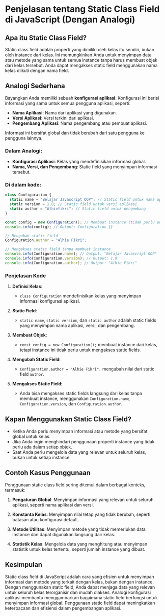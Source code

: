 # Penjelasan tentang Static Class Field di JavaScript (Dengan Analogi)

## Apa itu Static Class Field?

Static class field adalah properti yang dimiliki oleh kelas itu sendiri, bukan oleh instance dari kelas. Ini memungkinkan Anda untuk menyimpan data atau metode yang sama untuk semua instance tanpa harus membuat objek dari kelas tersebut. Anda dapat mengakses static field menggunakan nama kelas diikuti dengan nama field.

## Analogi Sederhana

Bayangkan Anda memiliki sebuah **konfigurasi aplikasi**. Konfigurasi ini berisi informasi yang sama untuk semua pengguna aplikasi, seperti:

- **Nama Aplikasi**: Nama dari aplikasi yang digunakan.
- **Versi Aplikasi**: Versi terkini dari aplikasi.
- **Pengembang Aplikasi**: Nama pengembang atau pembuat aplikasi.

Informasi ini bersifat global dan tidak berubah dari satu pengguna ke pengguna lainnya.

### Dalam Analogi:

- **Konfigurasi Aplikasi**: Kelas yang mendefinisikan informasi global.
- **Nama, Versi, dan Pengembang**: Static field yang menyimpan informasi tersebut.

### Di dalam kode:

```javascript
class Configuration {
  static name = "Belajar Javascript OOP"; // Static field untuk nama aplikasi
  static version = 1.0; // Static field untuk versi aplikasi
  static author = "Alhiefikri"; // Static field untuk pengembang
}

const config = new Configuration(); // Membuat instance (tidak perlu untuk mengakses static field)
console.info(config); // Output: Configuration {}

// Mengubah static field
Configuration.author = "Alhie Fikri";

// Mengakses static field tanpa membuat instance
console.info(Configuration.name); // Output: "Belajar Javascript OOP"
console.info(Configuration.version); // Output: 1.0
console.info(Configuration.author); // Output: "Alhie Fikri"
```

### Penjelasan Kode

1. **Definisi Kelas**:

   - `class Configuration` mendefinisikan kelas yang menyimpan informasi konfigurasi aplikasi.

2. **Static Field**:

   - `static name`, `static version`, dan `static author` adalah static fields yang menyimpan nama aplikasi, versi, dan pengembang.

3. **Membuat Objek**:

   - `const config = new Configuration();` membuat instance dari kelas, tetapi instance ini tidak perlu untuk mengakses static fields.

4. **Mengubah Static Field**:

   - `Configuration.author = "Alhie Fikri";` mengubah nilai dari static field `author`.

5. **Mengakses Static Field**:
   - Anda bisa mengakses static fields langsung dari kelas tanpa membuat instance, menggunakan `Configuration.name`, `Configuration.version`, dan `Configuration.author`.

## Kapan Menggunakan Static Class Field?

- Ketika Anda perlu menyimpan informasi atau metode yang bersifat global untuk kelas.
- Jika Anda ingin menghindari penggunaan properti instance yang tidak perlu ada dalam setiap objek.
- Saat Anda perlu mengelola data yang relevan untuk seluruh kelas, bukan untuk setiap instance.

## Contoh Kasus Penggunaan

Penggunaan static class field sering ditemui dalam berbagai konteks, termasuk:

1. **Pengaturan Global**: Menyimpan informasi yang relevan untuk seluruh aplikasi, seperti nama aplikasi dan versi.

2. **Konstanta Kelas**: Menyimpan nilai tetap yang tidak berubah, seperti batasan atau konfigurasi default.

3. **Metode Utilitas**: Menyimpan metode yang tidak memerlukan data instance dan dapat digunakan langsung dari kelas.

4. **Statistik Kelas**: Mengelola data yang menghitung atau menyimpan statistik untuk kelas tertentu, seperti jumlah instance yang dibuat.

## Kesimpulan

Static class field di JavaScript adalah cara yang efisien untuk menyimpan informasi dan metode yang terkait dengan kelas, bukan dengan instance. Dengan menggunakan static field, Anda dapat menjaga data yang relevan untuk seluruh kelas terorganisir dan mudah diakses. Analogi konfigurasi aplikasi membantu menggambarkan bagaimana static field berfungsi untuk menyimpan informasi global. Penggunaan static field dapat meningkatkan keterbacaan dan efisiensi dalam pengembangan aplikasi.
